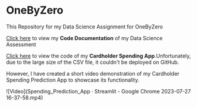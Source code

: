 # OneByZero
This Repository for my Data Science Assignment for OneByZero

[Click here](OneByZero_DataScience_Assignement.ipynb) to view my **Code Documentation** of my Data Science Assessment 

[Click here](Spending_Prediction_App.py) to view the code of my **Cardholder Spending App**.Unfortunately, due to the large size of the CSV file, it couldn't be deployed on GitHub. 

However, I have created a short video demonstration of my Cardholder Spending Prediction App to showcase its functionality.

![Video](Spending_Prediction_App · Streamlit - Google Chrome 2023-07-27 16-37-58.mp4)
